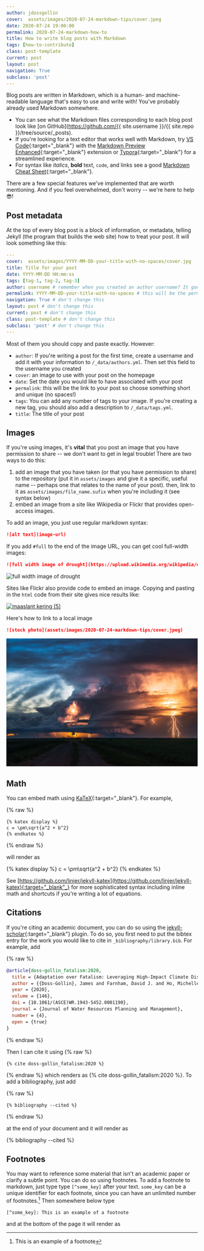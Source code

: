 ```yaml
---
author: jdossgollin
cover:  assets/images/2020-07-24-markdown-tips/cover.jpeg
date: 2020-07-24 19:00:00
permalink: 2020-07-24-markdown-how-to
title: How to write blog posts with Markdown
tags: [how-to-contribute]
class: post-template
current: post
layout: post
navigation: True
subclass: 'post'
---
```


Blog posts are written in Markdown, which is a human- and machine-readable language that's easy to use and write with!
You've probably already used Markdown somewhere.

* You can see what the Markdown files corresponding to each blog post look like [on GitHub](https://github.com/{{ site.username }}/{{ site.repo }}/tree/source/_posts).
* If you're looking for a text editor that works well with Markdown, try [VS Code](https://code.visualstudio.com/){:target="_blank"} with the [Markdown Preview Enhanced](https://marketplace.visualstudio.com/items?itemName=shd101wyy.markdown-preview-enhanced){:target="_blank"} extension or [Typora](https://typora.io/){:target="_blank"} for a streamlined experience.
* For syntax like *italics*, **bold** text, `code`, and links see a good [Markdown Cheat Sheet](https://www.markdownguide.org/cheat-sheet/){:target="_blank"}.

There are a few special features we've implemented that are worth mentioning.
And if you feel overwhelmed, don't worry -- we're here to help 😎!

## Post metadata

At the top of every blog post is a block of information, or metadata, telling Jekyll (the program that builds the web site) how to treat your post.
It will look something like this:

```yml
---
cover:  assets/images/YYYY-MM-DD-your-title-with-no-spaces/cover.jpg
title: Title for your post
date: YYYY-MM-DD HH:mm:ss
tags: [tag-1, tag-2, tag-3]
author: username # remember when you created an author username? It goes here!
permalink: YYYY-MM-DD-your-title-with-no-spaces # this will be the permanent link to your post
navigation: True # don't change this
layout: post # don't change this
current: post # don't change this
class: post-template # don't change this
subclass: 'post' # don't change this
---
```

Most of them you should copy and paste exactly.
However:

* `author`: If you're writing a post for the first time, create a username and add it with your information to `/_data/authors.yml`. Then set this field to the username you created
* `cover`: an image to use with your post on the homepage
* `date`: Set the date you would like to have associated with your post
* `permalink`: this will be the link to your post so choose something short and unique (no spaces!)
* `tags`: You can add any number of tags to your image. If you're creating a new tag, you should also add a description to `/_data/tags.yml`.
* `title`: The title of your post

## Images

If you're using images, it's **vital** that you post an image that you have permission to share -- we don't want to get in legal trouble!
There are two ways to do this:

1. add an image that you have taken (or that you have permission to share) to the repository (put it in `assets/images` and give it a specific, useful name -- perhaps one that relates to the name of your post). then, link to it as `assets/images/file_name.sufix` when you're including it (see syntax below)
1. embed an image from a site like Wikipedia or Flickr that provides open-access images.

To add an image, you just use regular markdown syntax:

```markdown
![alt text](image-url)
```

If you add `#full` to the end of the image URL, you can get cool full-width images:

```markdown
![full width image of drought](https://upload.wikimedia.org/wikipedia/commons/4/4e/Drought_in_the_Valley.JPG#full)
```

![full width image of drought](https://upload.wikimedia.org/wikipedia/commons/4/4e/Drought_in_the_Valley.JPG#full)

Sites like Flickr also provide code to embed an image.
Copying and pasting in the `html` code from their site gives nice results like:

<a data-flickr-embed="true" href="https://www.flickr.com/photos/bertknot/8180659592/in/gallery-188632717@N05-72157714493410492/" title="maaslant kering (5)"><img src="https://live.staticflickr.com/8200/8180659592_ec99b73c75.jpg" width="500" height="309" alt="maaslant kering (5)"></a><script async src="//embedr.flickr.com/assets/client-code.js" charset="utf-8"></script>

Here's how to link to a local image

```markdown
![stock photo](assets/images/2020-07-24-markdown-tips/cover.jpeg)
```

![stock photo](assets/images/2020-07-24-markdown-tips/cover.jpeg)

## Math

You can embed math using [KaTeX](https://katex.org/){:target="_blank"}.
For example,

{% raw %}
```jekyll
{% katex display %}
c = \pm\sqrt{a^2 + b^2}
{% endkatex %}
```
{% endraw %}

will render as

{% katex display %}
c = \pm\sqrt{a^2 + b^2}
{% endkatex %}

See [https://github.com/linjer/jekyll-katex](https://github.com/linjer/jekyll-katex){:target="_blank"_} for more sophisticated syntax including inline math and shortcuts if you're writing a lot of equations.

## Citations

If you're citing an academic document, you can do so using the [jekyll-scholar](https://github.com/inukshuk/jekyll-scholar){:target="_blank"} plugin.
To do so, you first need to put the bibtex entry for the work you would like to cite in `_bibliography/library.bib`.
For example, add

{% raw %}
```bibtex
@article{doss-gollin_fatalism:2020,
  title = {Adaptation over Fatalism: Leveraging High-Impact Climate Disasters to Boost Societal Resilience},
  author = {{Doss-Gollin}, James and Farnham, David J. and Ho, Michelle and Lall, Upmanu},
  year = {2020},
  volume = {146},
  doi = {10.1061/(ASCE)WR.1943-5452.0001190},
  journal = {Journal of Water Resources Planning and Management},
  number = {4},
  open = {true}
}
```
{% endraw %}

Then I can cite it using
{% raw %}
```jekyll
{% cite doss-gollin_fatalism:2020 %}
```
{% endraw %}
which renders as {% cite doss-gollin_fatalism:2020 %}.
To add a bibliography, just add

{% raw %}
```jekyll
{% bibliography --cited %}
```
{% endraw %}

at the end of your document and it will render as

{% bibliography --cited %}

## Footnotes

You may want to reference some material that isn't an academic paper or clarify a subtle point.
You can do so using footnotes.
To add a footnote to markdown, just type type `[^some_key]` after your text. `some_key` can be a unique identifier for each footnote, since you can have an unlimited number of footnotes.[^1]
Then somewhere below type

```
[^some_key]: This is an example of a footnote
```

and at the bottom of the page it will render as

[^1]: This is an example of a footnote
